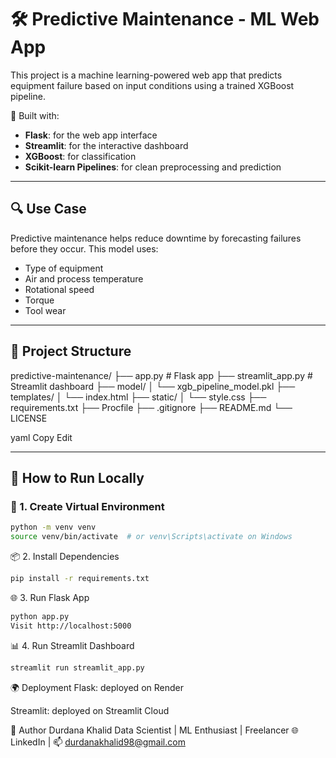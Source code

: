 # 🛠 Predictive Maintenance - ML Web App

This project is a machine learning-powered web app that predicts equipment failure based on input conditions using a trained XGBoost pipeline. 

🚀 Built with:
- **Flask**: for the web app interface
- **Streamlit**: for the interactive dashboard
- **XGBoost**: for classification
- **Scikit-learn Pipelines**: for clean preprocessing and prediction

---

## 🔍 Use Case

Predictive maintenance helps reduce downtime by forecasting failures before they occur. This model uses:
- Type of equipment
- Air and process temperature
- Rotational speed
- Torque
- Tool wear

---

## 📁 Project Structure

predictive-maintenance/
├── app.py # Flask app
├── streamlit_app.py # Streamlit dashboard
├── model/
│ └── xgb_pipeline_model.pkl
├── templates/
│ └── index.html
├── static/
│ └── style.css
├── requirements.txt
├── Procfile
├── .gitignore
├── README.md
└── LICENSE

yaml
Copy
Edit

---

## 🚦 How to Run Locally

### 🧪 1. Create Virtual Environment

```bash
python -m venv venv
source venv/bin/activate  # or venv\Scripts\activate on Windows
```
📦 2. Install Dependencies
```bash
pip install -r requirements.txt
```
🌐 3. Run Flask App
```bash
python app.py
Visit http://localhost:5000
```
📊 4. Run Streamlit Dashboard
```bash 
streamlit run streamlit_app.py
```
🌍 Deployment
Flask: deployed on Render

Streamlit: deployed on Streamlit Cloud

👤 Author
Durdana Khalid
Data Scientist | ML Enthusiast | Freelancer
🌐 LinkedIn | 📫 durdanakhalid98@gmail.com
